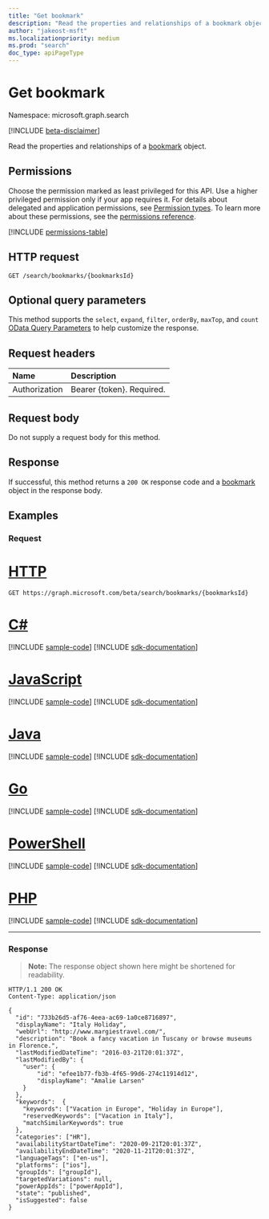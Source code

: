 ```yaml
---
title: "Get bookmark"
description: "Read the properties and relationships of a bookmark object."
author: "jakeost-msft"
ms.localizationpriority: medium
ms.prod: "search"
doc_type: apiPageType
---
```


# Get bookmark
Namespace: microsoft.graph.search

[!INCLUDE [beta-disclaimer](../../includes/beta-disclaimer.md)]

Read the properties and relationships of a [bookmark](../resources/search-bookmark.md) object.

## Permissions
Choose the permission marked as least privileged for this API. Use a higher privileged permission only if your app requires it. For details about delegated and application permissions, see [Permission types](/graph/permissions-overview#permission-types). To learn more about these permissions, see the [permissions reference](/graph/permissions-reference).

<!-- { "blockType": "permissions", "name": "search_bookmark_get" } -->
[!INCLUDE [permissions-table](../includes/permissions/search-bookmark-get-permissions.md)]

## HTTP request

<!-- {
  "blockType": "ignored"
}
-->
``` http
GET /search/bookmarks/{bookmarksId}
```

## Optional query parameters
This method supports the `select`, `expand`, `filter`, `orderBy`, `maxTop`, and `count` [OData Query Parameters](/graph/query-parameters) to help customize the response.

## Request headers
|Name|Description|
|:---|:---|
|Authorization|Bearer {token}. Required.|

## Request body
Do not supply a request body for this method.

## Response

If successful, this method returns a `200 OK` response code and a [bookmark](../resources/search-bookmark.md) object in the response body.

## Examples

### Request

# [HTTP](#tab/http)
<!-- {
  "blockType": "request",
  "name": "get_bookmark"
}
-->
``` http
GET https://graph.microsoft.com/beta/search/bookmarks/{bookmarksId}
```

# [C#](#tab/csharp)
[!INCLUDE [sample-code](../includes/snippets/csharp/get-bookmark-csharp-snippets.md)]
[!INCLUDE [sdk-documentation](../includes/snippets/snippets-sdk-documentation-link.md)]

# [JavaScript](#tab/javascript)
[!INCLUDE [sample-code](../includes/snippets/javascript/get-bookmark-javascript-snippets.md)]
[!INCLUDE [sdk-documentation](../includes/snippets/snippets-sdk-documentation-link.md)]

# [Java](#tab/java)
[!INCLUDE [sample-code](../includes/snippets/java/get-bookmark-java-snippets.md)]
[!INCLUDE [sdk-documentation](../includes/snippets/snippets-sdk-documentation-link.md)]

# [Go](#tab/go)
[!INCLUDE [sample-code](../includes/snippets/go/get-bookmark-go-snippets.md)]
[!INCLUDE [sdk-documentation](../includes/snippets/snippets-sdk-documentation-link.md)]

# [PowerShell](#tab/powershell)
[!INCLUDE [sample-code](../includes/snippets/powershell/get-bookmark-powershell-snippets.md)]
[!INCLUDE [sdk-documentation](../includes/snippets/snippets-sdk-documentation-link.md)]

# [PHP](#tab/php)
[!INCLUDE [sample-code](../includes/snippets/php/get-bookmark-php-snippets.md)]
[!INCLUDE [sdk-documentation](../includes/snippets/snippets-sdk-documentation-link.md)]

---

### Response
>**Note:** The response object shown here might be shortened for readability.
<!-- {
  "blockType": "response",
  "truncated": true,
  "@odata.type": "microsoft.graph.search.bookmark"
}
-->
``` http
HTTP/1.1 200 OK
Content-Type: application/json

{
  "id": "733b26d5-af76-4eea-ac69-1a0ce8716897",
  "displayName": "Italy Holiday",
  "webUrl": "http://www.margiestravel.com/",
  "description": "Book a fancy vacation in Tuscany or browse museums in Florence.",
  "lastModifiedDateTime": "2016-03-21T20:01:37Z",
  "lastModifiedBy": {
    "user": {
        "id": "efee1b77-fb3b-4f65-99d6-274c11914d12",
        "displayName": "Amalie Larsen"
    }
  },
  "keywords":  {
    "keywords": ["Vacation in Europe", "Holiday in Europe"],
    "reservedKeywords": ["Vacation in Italy"],
    "matchSimilarKeywords": true
  },
  "categories": ["HR"],
  "availabilityStartDateTime": "2020-09-21T20:01:37Z",
  "availabilityEndDateTime": "2020-11-21T20:01:37Z",
  "languageTags": ["en-us"],
  "platforms": ["ios"],
  "groupIds": ["groupId"],
  "targetedVariations": null,
  "powerAppIds": ["powerAppId"],
  "state": "published",
  "isSuggested": false
}
```

